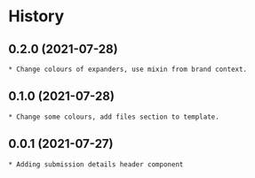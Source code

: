 # History
## 0.2.0 (2021-07-28)
	* Change colours of expanders, use mixin from brand context.
## 0.1.0 (2021-07-28)
	* Change some colours, add files section to template.

## 0.0.1 (2021-07-27)
	* Adding submission details header component
